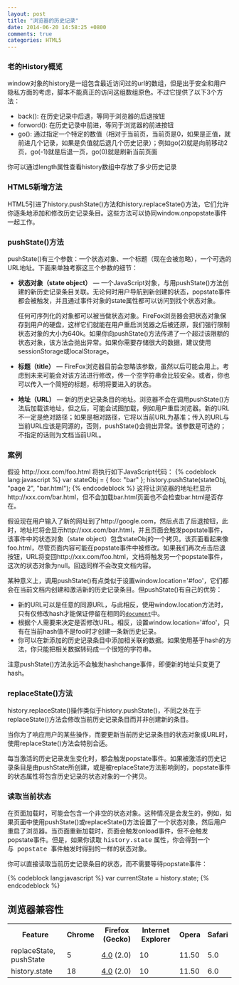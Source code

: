 ```yaml
---
layout: post
title: "浏览器的历史记录"
date: 2014-06-20 14:58:25 +0800
comments: true
categories: HTML5
---
```

<div>
	<h3>老的History概览</h3>
	<p>
		window对象的history是一组包含最近访问过的url的数组，但是出于安全和用户隐私方面的考虑，脚本不能真正的访问这组数组原色。不过它提供了以下3个方法：
		<ul class="txtlist">
            <li>back(): 在历史记录中后退，等同于浏览器的后退按钮</li>
            <li>forword(): 在历史记录中前进，等同于浏览器的前进按钮</li>
            <li>go(): 通过指定一个特定的数值（相对于当前页，当前页是0，如果是正值，就前进几个记录，如果是负值就后退几个历史记录）；例如go(2)就是向前移动2页，go(-1)就是后退一页，go(0)就是刷新当前页面</li>
        </ul>
        <p>你可以通过length属性查看history数组中存放了多少历史记录</p>
	</p>
	<h3>HTML5新增方法</h3>
	<p>
		HTML5引进了history.pushState()方法和history.replaceState()方法，它们允许你逐条地添加和修改历史记录条目。这些方法可以协同window.onpopstate事件一起工作。
	</p>
	<h3 id="pushState().E6.96.B9.E6.B3.95">pushState()方法</h3>
	<p>pushState()有三个参数：一个状态对象、一个标题（现在会被忽略），一个可选的URL地址。下面来单独考察这三个参数的细节：</p>
	<ul class="txtlist">
	  <li>
	    <p><strong>状态对象（state object）</strong> — 一个JavaScript对象，与用pushState()方法创建的新历史记录条目关联。无论何时用户导航到新创建的状态，popstate事件都会被触发，并且通过事件对象的state属性都可以访问到找个状态对象。</p>
	    <p>任何可序列化的对象都可以被当做状态对象。FireFox浏览器会把状态对象保存到用户的硬盘，这样它们就能在用户重启浏览器之后被还原，我们强行限制状态对象的大小为640k。如果你向pushState()方法传递了一个超过该限额的状态对象，该方法会抛出异常。如果你需要存储很大的数据，建议使用sessionStorage或localStorage。</p>
	  </li>
	  <li>
	    <p><strong>标题（title）</strong> — FireFox浏览器目前会忽略该参数，虽然以后可能会用上。考虑到未来可能会对该方法进行修改，传一个空字符串会比较安全。或者，你也可以传入一个简短的标题，标明将要进入的状态。</p>
	  </li>
	  <li>
	    <p><strong>地址（URL）</strong> — 新的历史记录条目的地址。浏览器不会在调用pushState()方法后加载该地址，但之后，可能会试图加载，例如用户重启浏览器。新的URL不一定是绝对路径；如果是相对路径，它将以当前URL为基准；传入的URL与当前URL应该是同源的，否则，pushState()会抛出异常。该参数是可选的；不指定的话则为文档当前URL。</p>
	  </li>
	</ul>
	<!-- more -->
	<h3>案例</h3>
	假设 http://xxx.com/foo.html 将执行如下JavaScript代码：
	{% codeblock lang:javascript %}
		var stateObj = { foo: "bar" };
		history.pushState(stateObj, "page 2", "bar.html");
	{% endcodeblock %}
	这将让浏览器的地址栏显示http://xxx.com/bar.html，但不会加载bar.html页面也不会检查bar.html是否存在。<br>
	<p>假设现在用户输入了新的网址到了http://google.com，然后点击了后退按钮，此时，地址栏将会显示http://xxx.com/bar.html，并且页面会触发popstate事件，该事件中的状态对象（state object）包含stateObj的一个拷贝。该页面看起来像foo.html，尽管页面内容可能在popstate事件中被修改。如果我们再次点击后退按钮，URL将变回http://xxx.com/foo.html，文档将触发另一个popstate事件，这次的状态对象为null。回退同样不会改变文档内容。</p>
	<p>某种意义上，调用pushState()有点类似于设置window.location='#foo'，它们都会在当前文档内创建和激活新的历史记录条目。但pushState()有自己的优势：</p>
	<ul>
	  <li>新的URL可以是任意的同源URL，与此相反，使用window.location方法时，只有仅修改hash才能保证停留在相同的<a href="/zh-CN/docs/DOM/document" title="此页面仍未被本地化, 期待您的翻译!"><code>document</code></a>中。</li>
	  <li>根据个人需要来决定是否修改URL。相反，设置window.location='#foo'，只有在当前hash值不是foo时才创建一条新历史记录。</li>
	  <li>你可以在新添加的历史记录条目中添加相关联的数据。如果使用基于hash的方法，你只能把相关数据转码成一个很短的字符串。</li>
	</ul>
	<p>注意pushState()方法永远不会触发hashchange事件，即便新的地址只变更了hash。</p>
	<h3 id="">replaceState()方法</h3>
	<p>history.replaceState()操作类似于history.pushState()，不同之处在于replaceState()方法会修改当前历史记录条目而并非创建新的条目。</p>
	<p>当你为了响应用户的某些操作，而要更新当前历史记录条目的状态对象或URL时，使用replaceState()方法会特别合适。</p>
	<p>每当激活的历史记录发生变化时，都会触发popstate事件。如果被激活的历史记录条目是由pushState所创建，或是被replaceState方法影响到的，popstate事件的状态属性将包含历史记录的状态对象的一个拷贝。</p>
	<h3 id="">读取当前状态</h3>
	<p>在页面加载时，可能会包含一个非空的状态对象。这种情况是会发生的，例如，如果页面中使用pushState()或replaceState()方法设置了一个状态对象，然后用户重启了浏览器。当页面重新加载时，页面会触发onload事件，但不会触发popstate事件。但是，如果你读取&nbsp;<span style="font-family: Courier New;">history.state</span>&nbsp;属性，你会得到一个与&nbsp;<span style="line-height: inherit;">&nbsp;</span><span style="line-height: inherit; font-family: 'Courier New';">popstate 事件触发时得到的一样的状态对象。</span></p>
	<p>你可以直接读取当前历史记录条目的状态，而不需要等待popstate事件：</p>
	{% codeblock lang:javascript %}
	var currentState = history.state;
	{% endcodeblock %}
	<h2 id="">浏览器兼容性</h2>
	<table class="table">
    <tbody>
      <tr>
        <th>Feature</th>
        <th>Chrome</th>
        <th>Firefox (Gecko)</th>
        <th>Internet Explorer</th>
        <th>Opera</th>
        <th>Safari</th>
      </tr>
      <tr>
        <td>replaceState, pushState</td>
        <td>5</td>
        <td><a href="/en-US/Firefox/Releases/4" title="Released on 2011-03-22.">4.0</a> (2.0)</td>
        <td>10</td>
        <td>11.50</td>
        <td>5.0</td>
      </tr>
      <tr>
        <td>history.state</td>
        <td>18</td>
        <td><a href="/en-US/Firefox/Releases/4" title="Released on 2011-03-22.">4.0</a> (2.0)</td>
        <td>10</td>
        <td>11.50</td>
        <td>6.0</td>
      </tr>
    </tbody>
  </table>
</div>